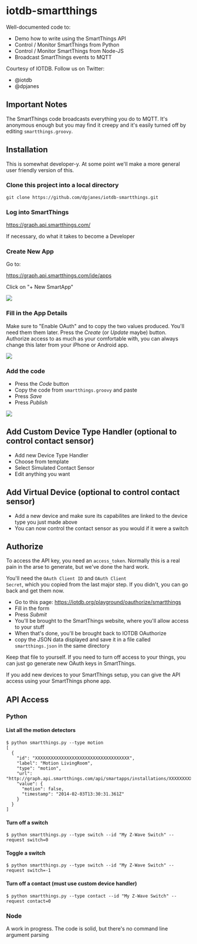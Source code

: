 iotdb-smartthings
=================

Well-documented code to:

* Demo how to write using the SmartThings API
* Control / Monitor SmartThings from Python
* Control / Monitor SmartThings from Node-JS
* Broadcast SmartThings events to MQTT

Courtesy of IOTDB. Follow us on Twitter:
* @iotdb
* @dpjanes

## Important Notes

The SmartThings code broadcasts everything you do
to MQTT. It's anonymous enough but you may find it
creepy and it's easily turned off by editing
<code>smartthings.groovy</code>.

## Installation

This is somewhat developer-y. At some point
we'll make a more general user friendly version of this.

### Clone this project into a local directory

    git clone https://github.com/dpjanes/iotdb-smartthings.git

### Log into SmartThings

https://graph.api.smartthings.com/

If necessary, do what it takes to become a Developer

### Create New App

Go to:

https://graph.api.smartthings.com/ide/apps

Click on "+ New SmartApp"

<img src="./images/ST1.png" />

### Fill in the App Details

Make sure to "Enable OAuth" and to copy the two values produced. You'll need them them later. Press the *Create* (or *Update* maybe) button. Authorize access to as much as your comfortable with, you can always change this later from your iPhone or Android app.

<img src="./images/ST2.png" />

### Add the code

* Press the *Code* button
* Copy the code from <code>smartthings.groovy</code> and paste
* Press *Save*
* Press *Publish*

<img src="./images/ST3.png" />

## Add Custom Device Type Handler (optional to control contact sensor)
* Add new Device Type Handler 
* Choose from template
* Select Simulated Contact Sensor
* Edit anything you want

## Add Virtual Device (optional to control contact sensor)
* Add a new device and make sure its capabilites are linked to the device type you just made above
* You can now control the contact sensor as you would if it were a switch


## Authorize

To access the API key, you need an <code>access\_token</code>. 
Normally this is a real pain in the arse to generate, but we've
done the hard work.

You'll need the <code>OAuth Client ID</code> and <code>OAuth Client Secret</code>, 
which you copied from the last major step. If you didn't, you can go back 
and get them now.

* Go to this page: https://iotdb.org/playground/oauthorize/smartthings
* Fill in the form
* Press *Submit*
* You'll be brought to the SmartThings website, where you'll allow access to your stuff
* When that's done, you'll be brought back to IOTDB OAuthorize
* copy the JSON data displayed and save it in a file called <code>smartthings.json</code>
in the same directory 

Keep that file to yourself. If you need to turn off access to your things, you can
just go generate new OAuth keys in SmartThings.

If you add new devices to your SmartThings setup, you can give the API access using
your SmartThings phone app.

## API Access
### Python 
#### List all the motion detectors

    $ python smartthings.py --type motion
    [
      {
        "id": "XXXXXXXXXXXXXXXXXXXXXXXXXXXXXXXXXXXX", 
        "label": "Motion LivingRoom", 
        "type": "motion", 
        "url": "http://graph.api.smartthings.com/api/smartapps/installations/XXXXXXXXXXXXXXXXXXXXXXXXXXXXXXXXXXXX/motion/XXXXXXXXXXXXXXXXXXXXXXXXXXXXXXXXXXXX", 
        "value": {
          "motion": false, 
          "timestamp": "2014-02-03T13:30:31.361Z"
        }
      }
    ]

#### Turn off a switch

    $ python smartthings.py --type switch --id "My Z-Wave Switch" --request switch=0

#### Toggle a switch

    $ python smartthings.py --type switch --id "My Z-Wave Switch" --request switch=-1
    
#### Turn off a contact (must use custom device handler)  

    $ python smartthings.py --type contact --id "My Z-Wave Switch" --request contact=0

### Node

A work in progress. The code is solid, but there's no command line argument parsing
